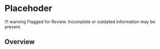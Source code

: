 # Placehoder

!!! warning
    Flagged for Review.
    Incomplete or outdated information may be present.

## Overview
